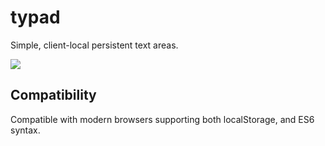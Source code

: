 # typad

Simple, client-local persistent text areas.

![](https://i.imgur.com/B1Bauva.png)

## Compatibility

Compatible with modern browsers supporting both localStorage, and ES6 syntax.
